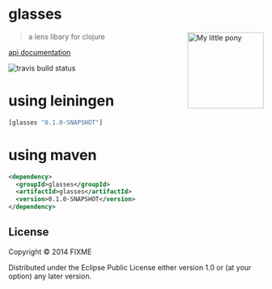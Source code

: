 # glasses

<img src="http://megakorre.github.io/glasses/resources/deal_with_it.png" width="150px" alt="My little pony" title="lenses -> spectrum -> rainbow -> My little pony" align="right" />

> a lens libary for clojure

[api documentation](http://megakorre.github.io/glasses/doc/glasses.html)

![travis build status](https://travis-ci.org/megakorre/glasses.svg?branch=master)

# using leiningen #

```clojure
[glasses "0.1.0-SNAPSHOT"]
```

# using maven #

```xml
<dependency>
  <groupId>glasses</groupId>
  <artifactId>glasses</artifactId>
  <version>0.1.0-SNAPSHOT</version>
</dependency>
```

## License

Copyright © 2014 FIXME

Distributed under the Eclipse Public License either version 1.0 or (at
your option) any later version.
